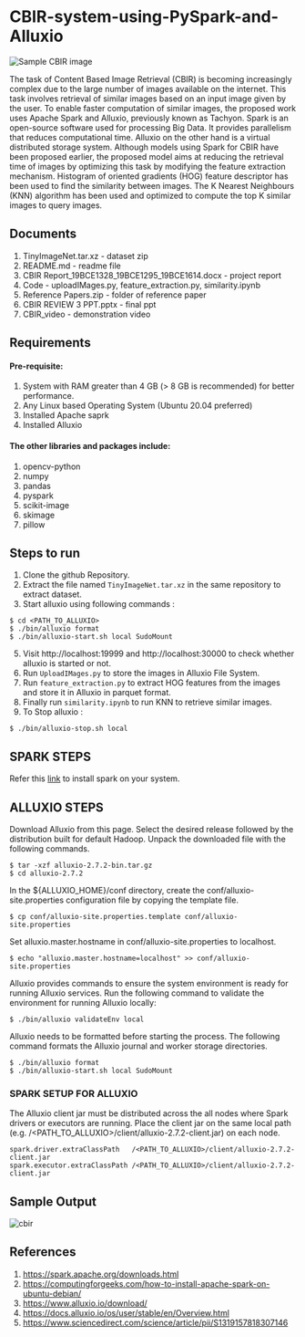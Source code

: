 # CBIR-system-using-PySpark-and-Alluxio

![Sample CBIR image](https://user-images.githubusercontent.com/64249206/147738939-f88c2230-f610-45a5-8ba2-87ad8ff5d45e.jpg)

The task of Content Based Image Retrieval (CBIR) is becoming increasingly complex due to the large number of images available on the internet. This task involves retrieval of similar images based on an input image given by the user. To enable faster computation of similar images, the proposed work uses Apache Spark and Alluxio, previously known as Tachyon. Spark is an open-source software used for processing Big Data. It provides parallelism that reduces computational time. Alluxio on the other hand is a virtual distributed storage system. Although models using Spark for CBIR have been proposed earlier, the proposed model aims at reducing the retrieval time of images by optimizing this task by modifying the feature extraction mechanism. Histogram of oriented gradients (HOG) feature descriptor has been used to find the similarity between images. The K Nearest Neighbours (KNN) algorithm has been used and optimized to compute the top K similar images to query images.

## Documents

1. TinyImageNet.tar.xz - dataset zip
2. README.md - readme file
3. CBIR Report_19BCE1328_19BCE1295_19BCE1614.docx - project report
4. Code - uploadIMages.py, feature_extraction.py, similarity.ipynb
5. Reference Papers.zip - folder of reference paper
6. CBIR REVIEW 3 PPT.pptx - final ppt
7. CBIR_video - demonstration video

## Requirements

#### Pre-requisite:

1. System with RAM greater than 4 GB (> 8 GB is recommended) for better performance.
2. Any Linux based Operating System (Ubuntu 20.04 preferred)
3. Installed Apache saprk
4. Installed Alluxio

#### The other libraries and packages include:

1. opencv-python
2. numpy
3. pandas
4. pyspark
5. scikit-image
6. skimage
7. pillow

## Steps to run

1. Clone the github Repository. 
2. Extract the file named ```TinyImageNet.tar.xz``` in the same repository to extract dataset.
3. Start alluxio using following commands : 

```shell
$ cd <PATH_TO_ALLUXIO>
$ ./bin/alluxio format
$ ./bin/alluxio-start.sh local SudoMount
```
5. Visit http://localhost:19999 and http://localhost:30000 to check whether alluxio is started or not.
6. Run  ```UploadIMages.py``` to store the images in Alluxio File System.
7. Run ```feature_extraction.py``` to extract HOG features from the images and store it in Alluxio in parquet format.
8. Finally run ```similarity.ipynb``` to run KNN to retrieve similar images.
9. To Stop alluxio : 

```shell
$ ./bin/alluxio-stop.sh local
```

## SPARK STEPS

Refer this [link](https://computingforgeeks.com/how-to-install-apache-spark-on-ubuntu-debian/) to install spark on your system.

## ALLUXIO STEPS

Download Alluxio from this page. Select the desired release followed by the distribution built for default Hadoop. Unpack the downloaded file with the following commands.
```console
$ tar -xzf alluxio-2.7.2-bin.tar.gz
$ cd alluxio-2.7.2
```
In the ${ALLUXIO_HOME}/conf directory, create the conf/alluxio-site.properties configuration file by copying the template file.
```console
$ cp conf/alluxio-site.properties.template conf/alluxio-site.properties
```          
Set alluxio.master.hostname in conf/alluxio-site.properties to localhost.
```console
$ echo "alluxio.master.hostname=localhost" >> conf/alluxio-site.properties
```
Alluxio provides commands to ensure the system environment is ready for running Alluxio services. Run the following command to validate the environment for running Alluxio locally:

```console
$ ./bin/alluxio validateEnv local
```

Alluxio needs to be formatted before starting the process. The following command formats the Alluxio journal and worker storage directories.

```console
$ ./bin/alluxio format
$ ./bin/alluxio-start.sh local SudoMount
```

### SPARK SETUP FOR ALLUXIO

The Alluxio client jar must be distributed across the all nodes where Spark drivers or executors are running. Place the client jar on the same local path (e.g. /<PATH_TO_ALLUXIO>/client/alluxio-2.7.2-client.jar) on each node.
```shell
spark.driver.extraClassPath   /<PATH_TO_ALLUXIO>/client/alluxio-2.7.2-client.jar
spark.executor.extraClassPath /<PATH_TO_ALLUXIO>/client/alluxio-2.7.2-client.jar
```
## Sample Output

![cbir](https://user-images.githubusercontent.com/64249206/147744997-199de811-4781-4dc8-8f20-429edab54509.PNG)

## References

1. https://spark.apache.org/downloads.html
2. https://computingforgeeks.com/how-to-install-apache-spark-on-ubuntu-debian/
3. https://www.alluxio.io/download/
4. https://docs.alluxio.io/os/user/stable/en/Overview.html
5. https://www.sciencedirect.com/science/article/pii/S1319157818307146

